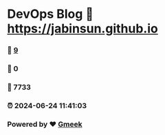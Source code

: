 # DevOps Blog :link: https://jabinsun.github.io 
### :page_facing_up: [9](https://jabinsun.github.io/tag.html) 
### :speech_balloon: 0 
### :hibiscus: 7733 
### :alarm_clock: 2024-06-24 11:41:03 
### Powered by :heart: [Gmeek](https://github.com/Meekdai/Gmeek)

